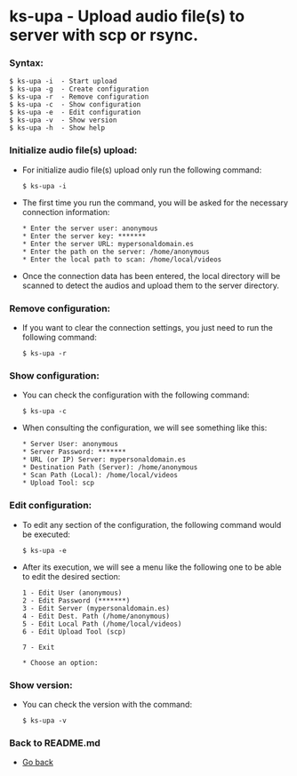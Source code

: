 ks-upa - Upload audio file(s) to server with scp or rsync.
==========================================================

### Syntax:

```shell
$ ks-upa -i  - Start upload
$ ks-upa -g  - Create configuration
$ ks-upa -r  - Remove configuration
$ ks-upa -c  - Show configuration
$ ks-upa -e  - Edit configuration
$ ks-upa -v  - Show version
$ ks-upa -h  - Show help
```

### Initialize audio file(s) upload:

  * For initialize audio file(s) upload only run the following command:
  
    ```shell
    $ ks-upa -i
    ````
    
  * The first time you run the command, you will be asked for the necessary connection information:

    ```shell
    * Enter the server user: anonymous
    * Enter the server key: *******
    * Enter the server URL: mypersonaldomain.es
    * Enter the path on the server: /home/anonymous
    * Enter the local path to scan: /home/local/videos
    ````

  * Once the connection data has been entered, the local directory will be scanned to detect the audios and upload them to the server directory.
    
### Remove configuration:

  * If you want to clear the connection settings, you just need to run the following command:
  
    ```shell
    $ ks-upa -r
    ````
    
### Show configuration:

  * You can check the configuration with the following command:
  
    ```shell
    $ ks-upa -c
    ````
    
  * When consulting the configuration, we will see something like this:

    ```shell
    * Server User: anonymous
    * Server Password: *******
    * URL (or IP) Server: mypersonaldomain.es
    * Destination Path (Server): /home/anonymous
    * Scan Path (Local): /home/local/videos
    * Upload Tool: scp
    ````
    
### Edit configuration:

  * To edit any section of the configuration, the following command would be executed:

    ```shell
    $ ks-upa -e
    ````
    
  * After its execution, we will see a menu like the following one to be able to edit the desired section:
  
    ```shell
    1 - Edit User (anonymous)
    2 - Edit Password (*******)
    3 - Edit Server (mypersonaldomain.es)
    4 - Edit Dest. Path (/home/anonymous)
    5 - Edit Local Path (/home/local/videos)
    6 - Edit Upload Tool (scp)

    7 - Exit

    * Choose an option: 
    ````
    
### Show version:

  * You can check the version with the command:
  
    ```shell
    $ ks-upa -v
    ````
    
### Back to README.md
    
* [Go back](https://github.com/q3aql/ks-tools/blob/main/README.md)
  
